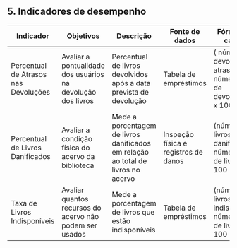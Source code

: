 ## 5. Indicadores de desempenho



| **Indicador** | **Objetivos** | **Descrição** | **Fonte de dados** | **Fórmula de cálculo** |
| ---           | ---           | ---           | ---             | ---             |
| Percentual de Atrasos nas Devoluções | Avaliar a pontualidade dos usuários na devolução dos livros | Percentual de livros devolvidos após a data prevista de devolução | Tabela de empréstimos | ( número de devoluções atrasadas / número total de devoluções ) x 100 |
| Percentual de Livros Danificados | Avaliar a condição física do acervo da biblioteca | Mede a porcentagem de livros danificados em relação ao total de livros no acervo | Inspeção física e registros de danos | (número de livros danificados / número total de livros) * 100 |
| Taxa de Livros Indisponíveis | Avaliar quantos recursos do acervo não podem ser usados | Mede a porcentagem de livros que estão indisponíveis | Tabela de empréstimos | (número de livros indisponíveis/ número total de livros) * 100 |


